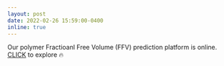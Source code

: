 ```yaml
---
layout: post
date: 2022-02-26 15:59:00-0400
inline: true
---
```


Our polymer Fractioanl Free Volume (FFV) prediction platform is online. [CLICK](https://ffv-prediction.herokuapp.com/) to explore :fire:
